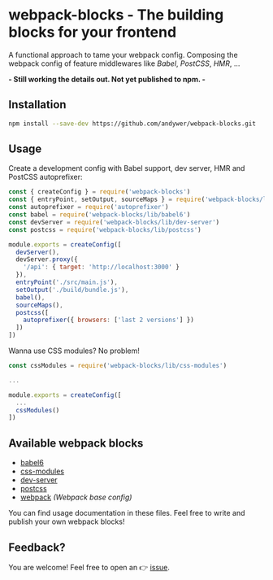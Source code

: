 # webpack-blocks - The building blocks for your frontend

A functional approach to tame your webpack config. Composing the webpack config of feature middlewares like *Babel*, *PostCSS*, *HMR*, ...

**- Still working the details out. Not yet published to npm. -**


## Installation

```sh
npm install --save-dev https://github.com/andywer/webpack-blocks.git
```


## Usage

Create a development config with Babel support, dev server, HMR and PostCSS autoprefixer:

```js
const { createConfig } = require('webpack-blocks')
const { entryPoint, setOutput, sourceMaps } = require('webpack-blocks/lib/webpack')
const autoprefixer = require('autoprefixer')
const babel = require('webpack-blocks/lib/babel6')
const devServer = require('webpack-blocks/lib/dev-server')
const postcss = require('webpack-blocks/lib/postcss')

module.exports = createConfig([
  devServer(),
  devServer.proxy({
    '/api': { target: 'http://localhost:3000' }
  }),
  entryPoint('./src/main.js'),
  setOutput('./build/bundle.js'),
  babel(),
  sourceMaps(),
  postcss([
    autoprefixer({ browsers: ['last 2 versions'] })
  ])
])
```

Wanna use CSS modules? No problem!

```js
const cssModules = require('webpack-blocks/lib/css-modules')

...

module.exports = createConfig([
  ...
  cssModules()
])
```


## Available webpack blocks

- [babel6](./lib/babel6.js)
- [css-modules](./lib/css-modules.js)
- [dev-server](./lib/dev-server.js)
- [postcss](./lib/postcss.js)
- [webpack](./lib/webpack.js) *(Webpack base config)*

You can find usage documentation in these files. Feel free to write and publish your own webpack blocks!


## Feedback?

You are welcome! Feel free to open an 👉 [issue](https://github.com/andywer/webpack-blocks/issues).
